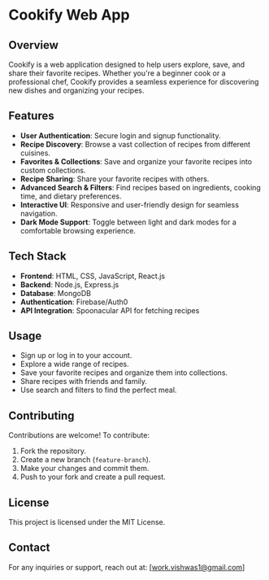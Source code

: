 # Cookify Web App

## Overview
Cookify is a web application designed to help users explore, save, and share their favorite recipes. Whether you're a beginner cook or a professional chef, Cookify provides a seamless experience for discovering new dishes and organizing your recipes.

## Features
- **User Authentication**: Secure login and signup functionality.
- **Recipe Discovery**: Browse a vast collection of recipes from different cuisines.
- **Favorites & Collections**: Save and organize your favorite recipes into custom collections.
- **Recipe Sharing**: Share your favorite recipes with others.
- **Advanced Search & Filters**: Find recipes based on ingredients, cooking time, and dietary preferences.
- **Interactive UI**: Responsive and user-friendly design for seamless navigation.
- **Dark Mode Support**: Toggle between light and dark modes for a comfortable browsing experience.

## Tech Stack
- **Frontend**: HTML, CSS, JavaScript, React.js
- **Backend**: Node.js, Express.js
- **Database**: MongoDB
- **Authentication**: Firebase/Auth0
- **API Integration**: Spoonacular API for fetching recipes



## Usage
- Sign up or log in to your account.
- Explore a wide range of recipes.
- Save your favorite recipes and organize them into collections.
- Share recipes with friends and family.
- Use search and filters to find the perfect meal.

## Contributing
Contributions are welcome! To contribute:
1. Fork the repository.
2. Create a new branch (`feature-branch`).
3. Make your changes and commit them.
4. Push to your fork and create a pull request.

## License
This project is licensed under the MIT License.

## Contact
For any inquiries or support, reach out at: [work.vishwas1@gmail.com]
